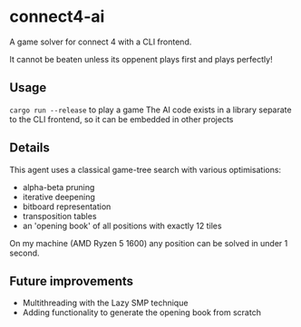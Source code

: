 # connect4-ai
A game solver for connect 4 with a CLI frontend.

It cannot be beaten unless its oppenent plays first and plays perfectly!

## Usage
`cargo run --release` to play a game
The AI code exists in a library separate to the CLI frontend, so it can be embedded in other projects

## Details
This agent uses a classical game-tree search with various optimisations:
- alpha-beta pruning
- iterative deepening
- bitboard representation
- transposition tables
- an 'opening book' of all positions with exactly 12 tiles

On my machine (AMD Ryzen 5 1600) any position can be solved in under 1 second.

## Future improvements
- Multithreading with the Lazy SMP technique
- Adding functionality to generate the opening book from scratch
